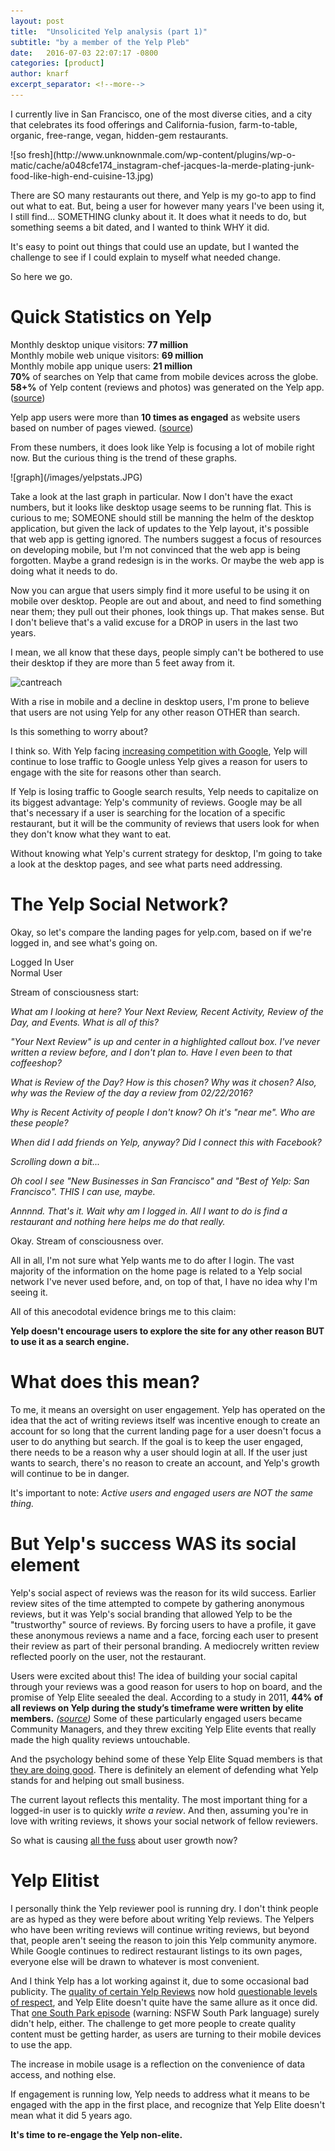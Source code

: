 ```yaml
---
layout: post
title:  "Unsolicited Yelp analysis (part 1)"
subtitle: "by a member of the Yelp Pleb"
date:   2016-07-03 22:07:17 -0800
categories: [product]
author: knarf
excerpt_separator: <!--more-->
---
```


I currently live in San Francisco, one of the most diverse cities, and a city that celebrates its food offerings and California-fusion, farm-to-table, organic, free-range, vegan, hidden-gem restaurants. 

<a class="image featured">
![so fresh](http://www.unknownmale.com/wp-content/plugins/wp-o-matic/cache/a048cfe174_instagram-chef-jacques-la-merde-plating-junk-food-like-high-end-cuisine-13.jpg)
</a> 

There are SO many restaurants out there, and Yelp is my go-to app to find out what to eat. But, being a user for however many years I've been using it, I still find... SOMETHING clunky about it.  It does what it needs to do, but something seems a bit dated, and I wanted to think WHY it did. 

It's easy to point out things that could use an update, but I wanted the challenge to see if I could explain to myself what needed change.

So here we go.  

<!--more-->

Quick Statistics on Yelp
========================
Monthly desktop unique visitors: **77 million**  
Monthly mobile web unique visitors: **69 million**  
Monthly mobile app unique users: **21 million**  
**70%** of searches on Yelp that came from mobile devices across the globe.  
**58+%** of Yelp content (reviews and photos) was generated on the Yelp app.  ([source](https://www.yelp.com/factsheet))

Yelp app users were more than **10 times as engaged** as website users based on number of pages viewed.  ([source](http://www.prnewswire.com/news-releases/yelp-announces-fourth-quarter-and-full-year-2015-financial-results-300216659.html))

From these numbers, it does look like Yelp is focusing a lot of mobile right now. But the curious thing is the trend of these graphs. 

<span class="image fit">
![graph](/images/yelpstats.JPG)
</span>

Take a look at the last graph in particular. Now I don't have the exact numbers, but it looks like desktop usage seems to be running flat. This is curious to me; SOMEONE should still be manning the helm of the desktop application, but given the lack of updates to the Yelp layout, it's possible that web app is getting ignored. The numbers suggest a focus of resources on developing mobile, but I'm not convinced that the web app is being forgotten. Maybe a grand redesign is in the works. Or maybe the web app is doing what it needs to do.  

Now you can argue that users simply find it more useful to be using it on mobile over desktop. People are out and about, and need to find something near them; they pull out their phones, look things up.  That makes sense. But I don't believe that's a valid excuse for a DROP in users in the last two years. 

I mean, we all know that these days, people simply can't be bothered to use their desktop if they are more than 5 feet away from it.  

![cantreach](http://www.laughtard.com/wp-content/uploads/2014/11/When-Im-lying-on-the-couch-and-cant-quite-reach-my-phone.gif)

With a rise in mobile and a decline in desktop users, I'm prone to believe that users are not using Yelp for any other reason OTHER than search.

Is this something to worry about? 

I think so. With Yelp facing [increasing competition with Google](http://www.businessinsider.com/analyst-says-yelp-traffic-could-decline-for-first-time-ever-2015-7), Yelp will continue to lose traffic to Google unless Yelp gives a reason for users to engage with the site for reasons other than search. 

If Yelp is losing traffic to Google search results, Yelp needs to capitalize on its biggest advantage: Yelp's community of reviews. Google may be all that's necessary if a user is searching for the location of a specific restaurant, but it will be the community of reviews that users look for when they don't know what they want to eat.

Without knowing what Yelp's current strategy for desktop, I'm going to take a look at the desktop pages, and see what parts need addressing.

The Yelp Social Network?
========================

Okay, so let's compare the landing pages for yelp.com, based on if we're logged in, and see what's going on. 


<div class="row uniform">
	<div class="6u image-caption">
	Logged In User
	</div>
	<div class="6u image-caption">
	Normal User
	</div>
</div>
<p></p>

Stream of consciousness start:

*What am I looking at here? Your Next Review, Recent Activity, Review of the Day, and Events. What is all of this?*

*"Your Next Review" is up and center in a highlighted callout box. I've never written a review before, and I don't plan to. Have I even been to that coffeeshop?*

*What is Review of the Day? How is this chosen? Why was it chosen? Also, why was the Review of the day a review from 02/22/2016?*  

*Why is Recent Activity of people I don't know? Oh it's "near me".  Who are these people?* 

*When did I add friends on Yelp, anyway? Did I connect this with Facebook?* 

*Scrolling down a bit...*

*Oh cool I see "New Businesses in San Francisco" and "Best of Yelp: San Francisco". THIS I can use, maybe.*

*Annnnd. That's it. Wait why am I logged in. All I want to do is find a restaurant and nothing here helps me do that really.*

Okay. Stream of consciousness over. 

All in all, I'm not sure what Yelp wants me to do after I login. The vast majority of the information on the home page is related to a Yelp social network I've never used before, and, on top of that, I have no idea why I'm seeing it. 

All of this anecodotal evidence brings me to this claim:

**Yelp doesn't encourage users to explore the site for any other reason BUT to use it as a search engine.**

What does this mean?
====================

To me, it means an oversight on user engagement. Yelp has operated on the idea that the act of writing reviews itself was incentive enough to create an account for so long that the current landing page for a user doesn't focus a user to do anything but search.  If the goal is to keep the user engaged, there needs to be a reason why a user should login at all. If the user just wants to search, there's no reason to create an account, and Yelp's growth will continue to be in danger.

It's important to note: *Active users and engaged users are NOT the same thing.*

But Yelp's success WAS its social element
=========================================

Yelp's social aspect of reviews was the reason for its wild success. Earlier review sites of the time attempted to compete by gathering anonymous reviews, but it was Yelp's social branding that allowed Yelp to be the "trustworthy" source of reviews. By forcing users to have a profile, it gave these anonymous reviews a name and a face, forcing each user to present their review as part of their personal branding. A mediocrely written review reflected poorly on the user, not the restaurant. 

Users were excited about this! The idea of building your social capital through your reviews was a good reason for users to hop on board, and the promise of Yelp Elite seealed the deal.  According to a study in 2011, **44% of all reviews on Yelp during the study’s timeframe were written by elite members.** *([source](http://searchengineland.com/yelp-crushed-citysearch-yahoo-why-google-stealing-yelps-playbook-78623))* Some of these particularly engaged users became Community Managers, and they threw exciting Yelp Elite events that really made the high quality reviews untouchable. 

And the psychology behind some of these Yelp Elite Squad members is that [they are doing good](http://www.bizjournals.com/phoenix/blog/business/2016/03/exclusive-phoenixs-yelp-elite-squad-members-talk.html). There is definitely an element of defending what Yelp stands for and helping out small business. 

The current layout reflects this mentality. The most important thing for a logged-in user is to quickly *write a review*. And then, assuming you're in love with writing reviews, it shows your social network of fellow reviewers.

So what is causing [all the fuss](http://www.wsj.com/articles/yelp-needs-some-help-1454866219) about user growth now? 

Yelp Elitist
============

I personally think the Yelp reviewer pool is running dry. I don't think people are as hyped as they were before about writing Yelp reviews.  The Yelpers who have been writing reviews will continue writing reviews, but beyond that, people aren't seeing the reason to join this Yelp community anymore. While Google continues to redirect restaurant listings to its own pages, everyone else will be drawn to whatever is most convenient.  

And I think Yelp has a lot working against it, due to some occasional bad publicity.  The [quality of certain Yelp Reviews][merit] now hold [questionable levels of respect][respect], and Yelp Elite doesn't quite have the same allure as it once did. That [one South Park episode](https://www.youtube.com/watch?v=nFhDyZ4HFgY) (warning: NSFW South Park language) surely didn't help, either. The challenge to get more people to create quality content must be getting harder, as users are turning to their mobile devices to use the app. 

The increase in mobile usage is a reflection on the convenience of data access, and nothing else. 

If engagement is running low, Yelp needs to address what it means to be engaged with the app in the first place, and recognize that Yelp Elite doesn't mean what it did 5 years ago.  

**It's time to re-engage the Yelp non-elite.**  

[merit]: http://www.motherjones.com/environment/2015/08/i-cant-stop-reading-these-one-star-yelp-reviews-national-parks
[respect]: http://insidescoopsf.sfgate.com/blog/2014/09/17/richmond-restaurant-owner-encourages-bad-yelp-reviews/
